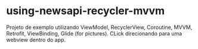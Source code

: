 # using-newsapi-recycler-mvvm
 Projeto de exemplo utilizando ViewModel, RecyclerView, Coroutine, MVVM, Retrofit, ViewBinding, Glide (for pictures). 
CLick direcionando para uma webview dentro do app.
